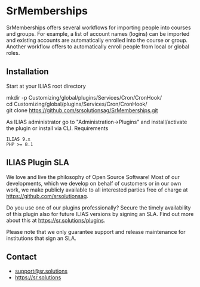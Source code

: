 SrMemberships
====================

SrMemberships offers several workflows for importing people into courses and
groups. For example, a list of account names (logins) can be imported and
existing accounts are automatically enrolled into the course or group. Another
workflow offers to automatically enroll people from local or global roles.

## Installation

Start at your ILIAS root directory

mkdir -p Customizing/global/plugins/Services/Cron/CronHook/  
cd Customizing/global/plugins/Services/Cron/CronHook/  
git clone https://github.com/srsolutionsag/SrMemberships.git

As ILIAS administrator go to "Administration->Plugins" and install/activate the
plugin or install via CLI.
Requirements

    ILIAS 9.x
    PHP >= 8.1

## ILIAS Plugin SLA

We love and live the philosophy of Open Source Software! Most of our
developments, which we develop on behalf of customers or in our own work, we
make publicly available to all interested parties free of charge
at https://github.com/srsolutionsag.

Do you use one of our plugins professionally? Secure the timely availability of
this plugin also for future ILIAS versions by signing an SLA. Find out more
about this at https://sr.solutions/plugins.

Please note that we only guarantee support and release maintenance for
institutions that sign an SLA.

## Contact

- support@sr.solutions
- https://sr.solutions

